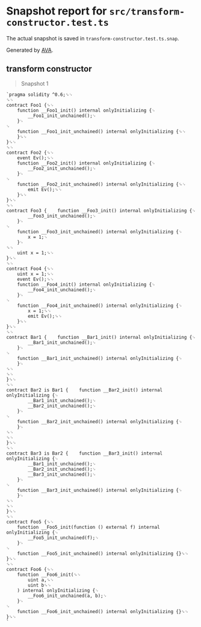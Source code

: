 # Snapshot report for `src/transform-constructor.test.ts`

The actual snapshot is saved in `transform-constructor.test.ts.snap`.

Generated by [AVA](https://avajs.dev).

## transform constructor

> Snapshot 1

    `pragma solidity ^0.6;␍␊
    ␍␊
    contract Foo1 {␍␊
        function __Foo1_init() internal onlyInitializing {␊
            __Foo1_init_unchained();␊
        }␊
    ␊
        function __Foo1_init_unchained() internal onlyInitializing {␍␊
        }␍␊
    }␍␊
    ␍␊
    contract Foo2 {␍␊
        event Ev();␍␊
        function __Foo2_init() internal onlyInitializing {␊
            __Foo2_init_unchained();␊
        }␊
    ␊
        function __Foo2_init_unchained() internal onlyInitializing {␍␊
            emit Ev();␍␊
        }␍␊
    }␍␊
    ␍␊
    contract Foo3 {    function __Foo3_init() internal onlyInitializing {␊
            __Foo3_init_unchained();␊
        }␊
    ␊
        function __Foo3_init_unchained() internal onlyInitializing {␊
            x = 1;␊
        }␊
    ␍␊
        uint x = 1;␍␊
    }␍␊
    ␍␊
    contract Foo4 {␍␊
        uint x = 1;␍␊
        event Ev();␍␊
        function __Foo4_init() internal onlyInitializing {␊
            __Foo4_init_unchained();␊
        }␊
    ␊
        function __Foo4_init_unchained() internal onlyInitializing {␊
            x = 1;␍␊
            emit Ev();␍␊
        }␍␊
    }␍␊
    ␍␊
    contract Bar1 {    function __Bar1_init() internal onlyInitializing {␊
            __Bar1_init_unchained();␊
        }␊
    ␊
        function __Bar1_init_unchained() internal onlyInitializing {␊
        }␊
    ␍␊
    ␍␊
    }␍␊
    ␍␊
    contract Bar2 is Bar1 {    function __Bar2_init() internal onlyInitializing {␊
            __Bar1_init_unchained();␊
            __Bar2_init_unchained();␊
        }␊
    ␊
        function __Bar2_init_unchained() internal onlyInitializing {␊
        }␊
    ␍␊
    ␍␊
    }␍␊
    ␍␊
    contract Bar3 is Bar2 {    function __Bar3_init() internal onlyInitializing {␊
            __Bar1_init_unchained();␊
            __Bar2_init_unchained();␊
            __Bar3_init_unchained();␊
        }␊
    ␊
        function __Bar3_init_unchained() internal onlyInitializing {␊
        }␊
    ␍␊
    ␍␊
    }␍␊
    ␍␊
    contract Foo5 {␍␊
        function __Foo5_init(function () external f) internal onlyInitializing {␊
            __Foo5_init_unchained(f);␊
        }␊
    ␊
        function __Foo5_init_unchained() internal onlyInitializing {}␍␊
    }␍␊
    ␍␊
    contract Foo6 {␍␊
        function __Foo6_init(␍␊
            uint a,␍␊
            uint b␍␊
        ) internal onlyInitializing {␊
            __Foo6_init_unchained(a, b);␊
        }␊
    ␊
        function __Foo6_init_unchained() internal onlyInitializing {}␍␊
    }␍␊
    `
